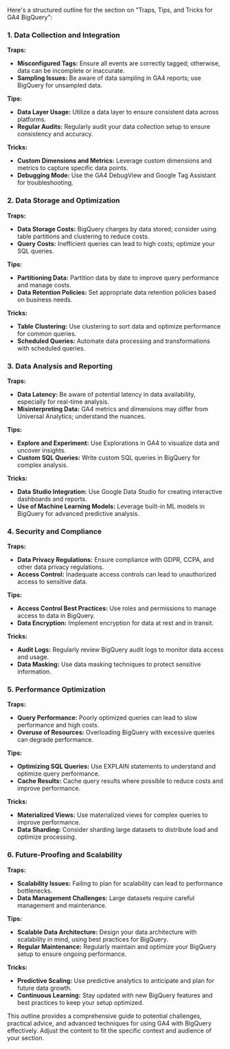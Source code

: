 Here's a structured outline for the section on "Traps, Tips, and Tricks for GA4 BigQuery":


### 1. **Data Collection and Integration**

**Traps:**
- **Misconfigured Tags:** Ensure all events are correctly tagged; otherwise, data can be incomplete or inaccurate.
- **Sampling Issues:** Be aware of data sampling in GA4 reports; use BigQuery for unsampled data.

**Tips:**
- **Data Layer Usage:** Utilize a data layer to ensure consistent data across platforms.
- **Regular Audits:** Regularly audit your data collection setup to ensure consistency and accuracy.

**Tricks:**
- **Custom Dimensions and Metrics:** Leverage custom dimensions and metrics to capture specific data points.
- **Debugging Mode:** Use the GA4 DebugView and Google Tag Assistant for troubleshooting.

### 2. **Data Storage and Optimization**

**Traps:**
- **Data Storage Costs:** BigQuery charges by data stored; consider using table partitions and clustering to reduce costs.
- **Query Costs:** Inefficient queries can lead to high costs; optimize your SQL queries.

**Tips:**
- **Partitioning Data:** Partition data by date to improve query performance and manage costs.
- **Data Retention Policies:** Set appropriate data retention policies based on business needs.

**Tricks:**
- **Table Clustering:** Use clustering to sort data and optimize performance for common queries.
- **Scheduled Queries:** Automate data processing and transformations with scheduled queries.

### 3. **Data Analysis and Reporting**

**Traps:**
- **Data Latency:** Be aware of potential latency in data availability, especially for real-time analysis.
- **Misinterpreting Data:** GA4 metrics and dimensions may differ from Universal Analytics; understand the nuances.

**Tips:**
- **Explore and Experiment:** Use Explorations in GA4 to visualize data and uncover insights.
- **Custom SQL Queries:** Write custom SQL queries in BigQuery for complex analysis.

**Tricks:**
- **Data Studio Integration:** Use Google Data Studio for creating interactive dashboards and reports.
- **Use of Machine Learning Models:** Leverage built-in ML models in BigQuery for advanced predictive analysis.

### 4. **Security and Compliance**

**Traps:**
- **Data Privacy Regulations:** Ensure compliance with GDPR, CCPA, and other data privacy regulations.
- **Access Control:** Inadequate access controls can lead to unauthorized access to sensitive data.

**Tips:**
- **Access Control Best Practices:** Use roles and permissions to manage access to data in BigQuery.
- **Data Encryption:** Implement encryption for data at rest and in transit.

**Tricks:**
- **Audit Logs:** Regularly review BigQuery audit logs to monitor data access and usage.
- **Data Masking:** Use data masking techniques to protect sensitive information.

### 5. **Performance Optimization**

**Traps:**
- **Query Performance:** Poorly optimized queries can lead to slow performance and high costs.
- **Overuse of Resources:** Overloading BigQuery with excessive queries can degrade performance.

**Tips:**
- **Optimizing SQL Queries:** Use EXPLAIN statements to understand and optimize query performance.
- **Cache Results:** Cache query results where possible to reduce costs and improve performance.

**Tricks:**
- **Materialized Views:** Use materialized views for complex queries to improve performance.
- **Data Sharding:** Consider sharding large datasets to distribute load and optimize processing.

### 6. **Future-Proofing and Scalability**

**Traps:**
- **Scalability Issues:** Failing to plan for scalability can lead to performance bottlenecks.
- **Data Management Challenges:** Large datasets require careful management and maintenance.

**Tips:**
- **Scalable Data Architecture:** Design your data architecture with scalability in mind, using best practices for BigQuery.
- **Regular Maintenance:** Regularly maintain and optimize your BigQuery setup to ensure ongoing performance.

**Tricks:**
- **Predictive Scaling:** Use predictive analytics to anticipate and plan for future data growth.
- **Continuous Learning:** Stay updated with new BigQuery features and best practices to keep your setup optimized.

This outline provides a comprehensive guide to potential challenges, practical advice, and advanced techniques for using GA4 with BigQuery effectively. Adjust the content to fit the specific context and audience of your section.

